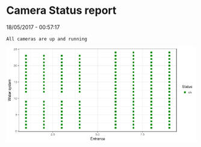 Camera Status report
================
18/05/2017 - 00:57:17

    All cameras are up and running

![](camreport_files/figure-markdown_github/unnamed-chunk-2-1.png)
